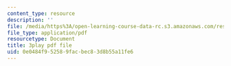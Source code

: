 ```yaml
---
content_type: resource
description: ''
file: /media/https%3A/open-learning-course-data-rc.s3.amazonaws.com/res-6-007-signals-and-systems-spring-2011/0e0484f952589facbec83d8b55a11fe6_TkMsVwzd1C0.pdf
file_type: application/pdf
resourcetype: Document
title: 3play pdf file
uid: 0e0484f9-5258-9fac-bec8-3d8b55a11fe6
---
```

